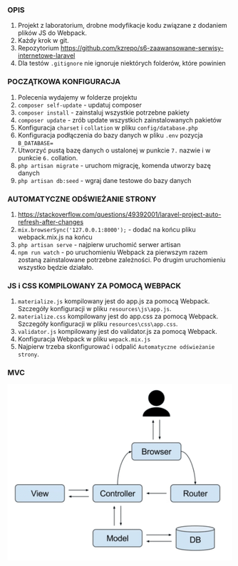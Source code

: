 ### OPIS

1. Projekt z laboratorium, drobne modyfikacje kodu związane z dodaniem plików JS do Webpack.  
2. Każdy krok w git.  
3. Repozytorium https://github.com/kzrepo/s6-zaawansowane-serwisy-internetowe-laravel
4. Dla testów `.gitignore` nie ignoruje niektórych folderów, które powinien

### POCZĄTKOWA KONFIGURACJA

1. Polecenia wydajemy w folderze projektu
2. `composer self-update` - updatuj composer
3. `composer install` - zainstaluj wszystkie potrzebne pakiety
4. `composer update` - zrób update wszystkich zainstalowanych pakietów
5. Konfiguracja `charset` i `collation` w pliku `config/database.php`
6. Konfiguracja podłączenia do bazy danych w pliku `.env` pozycja `B_DATABASE=`
7. Utworzyć pustą bazę danych o ustalonej w punkcie `7.` nazwie i w punkcie `6.` collation.
8. `php artisan migrate` - uruchom migrację, komenda utworzy bazę danych
9. `php artisan db:seed` - wgraj dane testowe do bazy danych

### AUTOMATYCZNE ODŚWIEŻANIE STRONY

1. https://stackoverflow.com/questions/49392001/laravel-project-auto-refresh-after-changes
2. `mix.browserSync('127.0.0.1:8000');` - dodać na końcu pliku webpack.mix.js na końcu
3. `php artisan serve` - najpierw uruchomić serwer artisan
4. `npm run watch` - po uruchomieniu Webpack za pierwszym razem zostaną zainstalowane potrzebne zależności. Po drugim uruchomieniu wszystko będzie działało.

### JS i CSS KOMPILOWANY ZA POMOCĄ WEBPACK

1. `materialize.js` kompilowany jest do app.js za pomocą Webpack. Szczegóły konfiguracji w pliku `resources\js\app.js`.
2. `materialize.css` kompilowany jest do app.css za pomocą Webpack. Szczegóły konfiguracji w pliku `resources\css\app.css`.
3. `validator.js` kompilowany jest do validator.js za pomocą Webpack.
4. Konfiguracja Webpack w pliku `wepack.mix.js`
5. Najpierw trzeba skonfigurować i odpalić `Automatyczne odświeżanie strony`.

### MVC

![mvc](docs/img/mvc.png)

